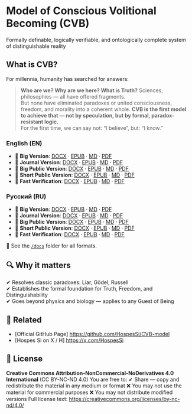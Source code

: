 # Model of Conscious Volitional Becoming (CVB)
Formally definable, logically verifiable, 
and ontologically complete system of distinguishable reality  

## What is CVB?
   For millennia, humanity has searched for answers:
> **Who are we? Why are we here? What is Truth?**
Sciences, philosophies — all have offered fragments.  
But none have eliminated paradoxes or united consciousness, 
freedom, and morality into a coherent whole.
   **CVB is the first model to achieve that — not 
by speculation, but by formal, paradox-resistant logic.**  
   For the first time, we can say not:
      “I believe”, but: “I know.”

### English (EN)
- 📘 **Big Version**: [DOCX](./docs/CVB_Big_Version_8.7_EN.docx) · [EPUB](./docs/CVB_Big_Version_8.7_EN.epub) · [MD](./docs/CVB_Big_Version_8.7_EN.md) · [PDF](./docs/CVB_Big_Version_8.7_EN.pdf)
- 📑 **Journal Version**: [DOCX](./docs/CVB_Journal_Version_8.7_EN.docx) · [EPUB](./docs/CVB_Journal_Version_8.7_EN.epub) · [MD](./docs/CVB_Journal_Version_8.7_EN.md) · [PDF](./docs/CVB_Journal_Version_8.7_EN.pdf)
- 📣 **Big Public Version**: [DOCX](./docs/CVB_Big_Public_Version_8.7_EN.docx) · [EPUB](./docs/CVB_Big_Public_Version_8.7_EN.epub) · [MD](./docs/CVB_Big_Public_Version_8.7_EN.md) · [PDF](./docs/CVB_Big_Public_Version_8.7_EN.pdf) 
- 📣 **Short Public Version**: [DOCX](./docs/CVB_Short_Public_Version_8.7_EN.docx) · [EPUB](./docs/CVB_Short_Public_Version_8.7_EN.epub) · [MD](./docs/CVB_Short_Public_Version_8.7_EN.md) · [PDF](./docs/CVB_Short_Public_Version_8.7_EN.pdf)
- 📘 **Fast Verification**: [DOCX](./docs/CVB_Fast_Verification_EN.docx) · [EPUB](./docs/CVB_Fast_Verification_EN.epub) · [MD](./docs/CVB_Fast_Verification_EN.md) · [PDF](./docs/CVB_Fast_Verification_EN.pdf)

### Русский (RU)
- 📘 **Big Version**: [DOCX](./docs/CVB_Big_Version_8.7_RU.docx) · [EPUB](./docs/CVB_Big_Version_8.7_RU.epub) · [MD](./docs/CVB_Big_Version_8.7_RU.md) · [PDF](./docs/CVB_Big_Version_8.7_RU.pdf)
- 📑 **Journal Version**: [DOCX](./docs/CVB_Journal_Version_8.7_RU.docx) · [EPUB](./docs/CVB_Journal_Version_8.7_RU.epub) · [MD](./docs/CVB_Journal_Version_8.7_RU.md) · [PDF](./docs/CVB_Journal_Version_8.7_RU.pdf)
- 📣 **Big Public Version**: [DOCX](./docs/CVB_Big_Public_Version_8.7_RU.docx) · [EPUB](./docs/CVB_Big_Public_Version_8.7_RU.epub) · [MD](./docs/CVB_Big_Public_Version_8.7_RU.md) · [PDF](./docs/CVB_Big_Public_Version_8.7_RU.pdf) 
- 📣 **Short Public Version**: [DOCX](./docs/CVB_Short_Public_Version_8.7_RU.docx) · [EPUB](./docs/CVB_Short_Public_Version_8.7_RU.epub) · [MD](./docs/CVB_Short_Public_Version_8.7_RU.md) · [PDF](./docs/CVB_Short_Public_Version_8.7_RU.pdf)
- 📘 **Fast Verification**: [DOCX](./docs/CVB_Fast_Verification_RU.docx) · [EPUB](./docs/CVB_Fast_Verification_RU.epub) · [MD](./docs/CVB_Fast_Verification_RU.md) · [PDF](./docs/CVB_Fast_Verification_RU.pdf)

📁 See the [`/docs`](./docs) folder for all formats.

## 🔍 Why it matters
✔ Resolves classic paradoxes: Liar, Gödel, Russell  
✔ Establishes the formal foundation for Truth, Freedom, and Distinguishability  
✔ Goes beyond physics and biology — applies to any Guest of Being

## 🔗 Related
- [Official GitHub Page] https://github.com/HospesSi/CVB-model  
- [Hospes Si on X / H] https://x.com/HospesSi  

## 📜 License 
**Creative Commons Attribution-NonCommercial-NoDerivatives 4.0 International** (CC BY-NC-ND 4.0)
You are free to:
✔ Share — copy and redistribute the material in any medium or format
❌ You may not use the material for commercial purposes
❌ You may not distribute modified versions
Full license text: https://creativecommons.org/licenses/by-nc-nd/4.0/
